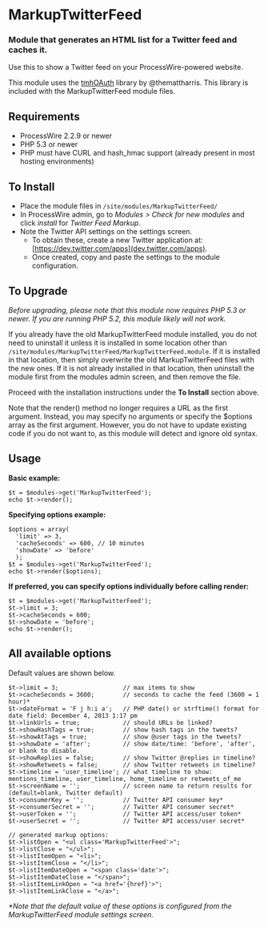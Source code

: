 # MarkupTwitterFeed

### Module that generates an HTML list for a Twitter feed and caches it. 

Use this to show a Twitter feed on your ProcessWire-powered website. 

This module uses the [tmhOAuth](https://github.com/themattharris/tmhOAuth) library by @themattharris.
This library is included with the MarkupTwitterFeed module files.

## Requirements

- ProcessWire 2.2.9 or newer
- PHP 5.3 or newer 
- PHP must have CURL and hash_hmac support (already present in most hosting environments)

## To Install

- Place the module files in `/site/modules/MarkupTwitterFeed/`
- In ProcessWire admin, go to *Modules > Check for new modules* and click *install* for *Twitter Feed Markup*.
- Note the Twitter API settings on the settings screen.
   - To obtain these, create a new Twitter application at: [https://dev.twitter.com/apps](dev.twitter.com/apps).
   - Once created, copy and paste the settings to the module configuration.

## To Upgrade

*Before upgrading, please note that this module now requires PHP 5.3 or newer. If you are running PHP 5.2,
this module likely will not work.* 

If you already have the old MarkupTwitterFeed module installed, you do not need to uninstall it unless
it is installed in some location other than `/site/modules/MarkupTwitterFeed/MarkupTwitterFeed.module`.
If it is installed in that location, then simply overwrite the old MarkupTwitterFeed files with the new
ones. If it is not already installed in that location, then uninstall the module first from the modules
admin screen, and then remove the file. 

Proceed with the installation instructions under the **To Install** section above. 

Note that the render() method no longer requires a URL as the first argument. Instead, you may specify
no arguments or specify the $options array as the first argument. However, you do not have to update 
existing code if you do not want to, as this module will detect and ignore old syntax.

## Usage

**Basic example:**
```
$t = $modules->get('MarkupTwitterFeed'); 
echo $t->render(); 
```

**Specifying options example:**
```
$options = array(
  'limit' => 3, 
  'cacheSeconds' => 600, // 10 minutes
  'showDate' => 'before'
  ); 
$t = $modules->get('MarkupTwitterFeed'); 
echo $t->render($options);
```

**If preferred, you can specify options individually before calling render:**
```
$t = $modules->get('MarkupTwitterFeed'); 
$t->limit = 3; 
$t->cacheSeconds = 600; 
$t->showDate = 'before';
echo $t->render();
```

## All available options

Default values are shown below. 

```
$t->limit = 3;                  // max items to show
$t->cacheSeconds = 3600;        // seconds to cache the feed (3600 = 1 hour)*
$t->dateFormat = 'F j h:i a';   // PHP date() or strftime() format for date field: December 4, 2013 1:17 pm
$t->linkUrls = true;            // should URLs be linked?
$t->showHashTags = true;        // show hash tags in the tweets?
$t->showAtTags = true;          // show @user tags in the tweets?
$t->showDate = 'after';         // show date/time: 'before', 'after', or blank to disable.
$t->showReplies = false;        // show Twitter @replies in timeline?
$t->showRetweets = false;       // show Twitter retweets in timeline?
$t->timeline = 'user_timeline'; // what timeline to show: mentions_timeline, user_timeline, home_timeline or retweets_of_me
$t->screenName = '';            // screen name to return results for (default=blank, Twitter default)
$t->consumerKey = '';           // Twitter API consumer key*
$t->consumerSecret = '';        // Twitter API consumer secret*
$t->userToken = '';             // Twitter API access/user token*
$t->userSecret = '';            // Twitter API access/user secret*

// generated markup options:
$t->listOpen = "<ul class='MarkupTwitterFeed'>";
$t->listClose = "</ul>";
$t->listItemOpen = "<li>";
$t->listItemClose = "</li>";
$t->listItemDateOpen = "<span class='date'>";
$t->listItemDateClose = "</span>";
$t->listItemLinkOpen = "<a href='{href}'>";
$t->listItemLinkClose = "</a>";
```

*\*Note that the default value of these options is configured from the MarkupTwitterFeed module settings screen.*

